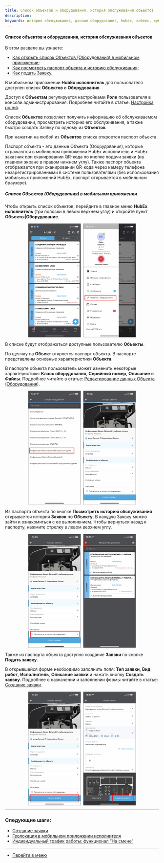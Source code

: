 ```yaml
---
title: Список объектов и оборудования, история обслуживания объектов
description:
keywords: история обслуживания, данные оборудования, hubex, хабекс, хубекс, хабикс
---
```


#### Список объектов и оборудования, история обслуживания объектов

В этом разделе вы узнаете:
<html>
<meta charset="utf-8">
<ul>
    <li><a href="#list">Как открыть список Объектов (Оборудования) в мобильном приложении;</a></li>
    <li><a href="#history">Как посмотреть паспорт объекта и историю обслуживания;</a></li>
    <li><a href="#ticket">Как подать Заявку.</a></li>

</ul>
</html>
<body>
<p></p>
<p>В мобильном приложении <strong>HubEx исполнитель</strong> для пользователя доступен список <strong>Объектов</strong>
    и <strong>Оборудования</strong>.
</p>
<p>Доступ к <strong>Объектам</strong>
    регулируется настройками <strong>Роли</strong> пользователя в консоли администрирования. Подробнее читайте в статье:
    <a href="">Настройка ролей</a>.</p>

<p>Список <strong>Объектов</strong> позволяет получить информацию об обслуживаемом оборудовании, просмотреть историю его
    обслуживания, а также быстро
    создать Заявку по одному из <strong>Объектов</strong>. </p>

<p>При нажатии на любой из <strong>Объектов</strong> списка откроется паспорт объекта. </p>
<p>Паспорт объекта - это данные Объекта (Оборудования), которые отражаются в мобильном приложении HubEx исполнитель и
    HubEx заказчик при сканировании QR-кода по кнопке
    подачи заявки (на главном экране в правом нижнем углу). Также паспорт объекта отображается при сканировании QR-кода
    через камеру телефона незарегистрированными в системе пользователями (без использования мобильных приложений HubEx,
    паспорт открывается в мобильном браузере).</p>


<h5 id="list">Список Объектов (Оборудования) в мобильном приложении</h5>

<p>Чтобы открыть список объектов, перейдите в главное меню <strong>HubEx исполнитель</strong> (три полоски в левом
    верхнем углу) и откройте пункт <strong>Объекты|Оборудование</strong>.</p>

<div>
    <img style="margin: 0 auto; display: block; max-width: 70%;"
         src="/attachments/images/FAQ/USER/ObjectListInMob/ObjectinMob.jpg"/>
</div>

<p>В списке будут отображаться доступные пользователю <strong>Объекты</strong>.</p>

<p id="history">По щелчку на <strong>Объект</strong> откроется паспорт объекта. В паспорте представлены основные
    характеристики
    <strong>Объекта</strong>.</p>
<p>В паспорте объекта пользователь может изменить некоторые характеристики: <strong>Класс
    оборудования</strong>, <strong>Серийный номер</strong>, <strong>Описание</strong> и <strong>Файлы</strong>.
    Подробнее читайте в статье:
    <a href="https://wiki.hubex.ru/docs/FAQ/RU/user/ObjectEditing.html">Редактирование данных Объекта (Оборудования)</a>.
</p>

<div>
    <img style="margin: 0 auto; display: block; max-width: 70%;"
         src="/attachments/images/FAQ/USER/ObjectListInMob/ObjectinMob2.jpg"/>
</div>
<p>Из паспорта объекта по кнопке <strong>Посмотреть историю обслуживания</strong> открывается история
    <strong>Заявок</strong> по <strong>Объекту</strong>. В каждую Заявку можно зайти и ознакомиться с ее выполнением.
    Чтобы вернуться назад к паспорту, нажмите стрелку в левом верхнем углу.</p>

<div>
    <img style="margin: 0 auto; display: block; max-width: 70%;"
         src="/attachments/images/FAQ/USER/ObjectListInMob/ObjectinMob3.jpg"/>
</div>

<p id="ticket">Также из паспорта объекта доступно создание <strong>Заявки</strong> по кнопке <strong>Подать
    заявку</strong>.</p>
<p>В открывшейся форме необходимо заполнить поля: <strong>Тип заявки</strong>, <strong>Вид работ</strong>, <strong>Исполнитель</strong>,
    <strong>Описание заявки</strong> и нажать кнопку <strong>Создать заявку</strong>. Подробнее о назначении и заполнении формы читайте в статье: <a
            href="https://wiki.hubex.ru/docs/FAQ/RU/user/CreatingTicket.html">Создание заявки</a>.</p>

<div>
    <img style="margin: 0 auto; display: block; max-width: 70%;"
         src="/attachments/images/FAQ/USER/ObjectListInMob/ObjectinMob4.jpg"/>
</div>
</body>

___
### Следующие шаги:
- [Создание заявки](./CreatingTicket.md)
- [Геолокация в мобильном приложении исполнителя](./GEOinMob.md)
- [Индивидуальный график работы: функционал “На смене”](./OnDuty.md)


___
- [Перейти в меню](http://wiki.hubex.ru)
